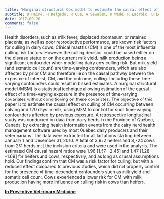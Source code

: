 ```yaml
---
title: "Marginal structural Cox model to estimate the causal effect of clinical mastitis on Québec dairy cow culling risk"
subtitle: D Haine, H Delgado, R Cue, A Sewalem, K Wade, R Lacroix, D Lefebvre, J Arsenault, É Bouchard, J Dubuc
date: 2017-09-20
comments: false
---
```


Health disorders, such as milk fever, displaced abomasum, or retained placenta,
as well as poor reproductive performance, are known risk factors for culling in
dairy cows. Clinical mastitis (CM) is one of the most influential culling risk
factors. However the culling decision could be based either on the disease
status or on the current milk yield, milk production being a significant
confounder when modelling dairy cow culling risk. But milk yield (and somatic
cell count) are time-varying confounders, which are also affected by prior CM
and therefore lie on the causal pathway between the exposure of interest, CM,
and the outcome, culling. Including these time-varying confounders could result
in biased estimates. A marginal structural model (MSM) is a statistical
technique allowing estimation of the causal effect of a time-varying exposure in
the presence of time-varying covariates without conditioning on these
covariates. The objective of this paper is to estimate the causal effect on
culling of CM occurring between calving and 120 days in milk, using MSM to
control for such time-varying confounders affected by previous exposure. A
retrospective longitudinal study was conducted on data from dairy herds in the
Province of Québec, Canada, by extracting health information events from the
dairy herd health management software used by most Québec dairy producers and
their veterinarians. The data were extracted for all lactations starting between
January 1 and December 31, 2010. A total of 3,952 heifers and 8,724 cows from
261 herds met the inclusion criteria and were used in the analysis.
The estimated CM causal hazard ratios were 1.96 [1.57--2.45] and 1.47
[1.28--1.69] for heifers and cows, respectively, and as long as causal
assumptions hold. Our findings confirm that CM was a risk factor for culling,
but with a reduced effect compared to previous studies, which did not properly
control for the presence of time-dependent confounders such as milk yield and
somatic cell count. Cows experienced a lower risk for CM, with milk production
having more influence on culling risk in cows than heifers.

[**In Preventive Veterinary Medicine**](https://www.sciencedirect.com/science/article/pii/S0167587716307243)
